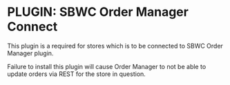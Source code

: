 # PLUGIN: SBWC Order Manager Connect

This plugin is a required for stores which is to be connected to SBWC Order Manager plugin. 

Failure to install this plugin will cause Order Manager to not be able to update orders via REST for the store in question.
